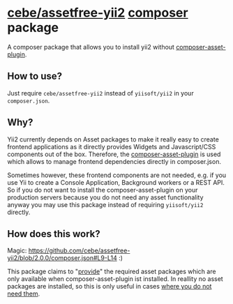 # [cebe/assetfree-yii2](https://packagist.org/packages/cebe/assetfree-yii2) [composer](https://getcomposer.org/) package

A composer package that allows you to install yii2 without [composer-asset-plugin](https://github.com/francoispluchino/composer-asset-plugin).

## How to use?

Just require `cebe/assetfree-yii2` instead of `yiisoft/yii2` in your `composer.json`.

## Why?

Yii2 currently depends on Asset packages to make it really easy to create frontend applications as it directly provides Widgets and Javascript/CSS components out of the box. Therefore, the [composer-asset-plugin](https://github.com/francoispluchino/composer-asset-plugin) is used which allows to
manage frontend dependencies directly in composer.json.

Sometimes however, these frontend components are not needed, e.g. if you use Yii to create a Console Application, Background workers or a REST API. So if you do not want to install the composer-asset-plugin on your production servers because you
do not need any asset functionality anyway you may use this package instead of requiring `yiisoft/yii2` directly.

## How does this work?

Magic: https://github.com/cebe/assetfree-yii2/blob/2.0.0/composer.json#L9-L14 :)

This package claims to "[provide](https://getcomposer.org/doc/04-schema.md#provide)" the required asset packages which are only
available when composer-asset-plugin ist installed. In reallity no asset packages are installed, so this is only useful in cases [where you do not need them](#why).
